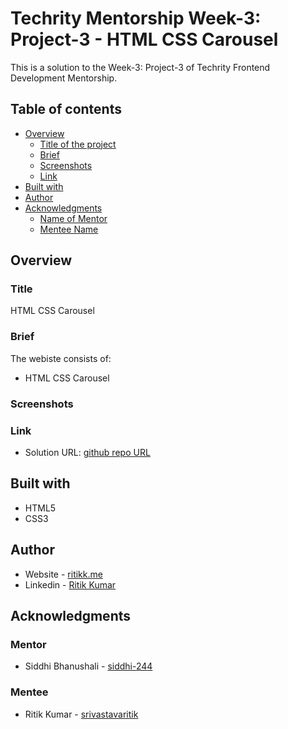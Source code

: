 # Techrity Mentorship Week-3: Project-3 - HTML CSS Carousel

This is a solution to the Week-3: Project-3 of Techrity Frontend Development Mentorship. 

## Table of contents

- [Overview](#overview)
  - [Title of the project](#title)
  - [Brief](#brief)
  - [Screenshots](#screenshots)
  - [Link](#link)
- [Built with](#built-with)
- [Author](#author)
- [Acknowledgments](#acknowledgments)
   - [Name of Mentor](#mentor)
   - [Mentee Name](#mentee)

## Overview

### Title
HTML CSS Carousel

### Brief

The webiste consists of:

- HTML CSS Carousel

### Screenshots


### Link

- Solution URL: [github repo URL](https://github.com/srivastavaritik/techrity-)

## Built with

- HTML5 
- CSS3

## Author

- Website - [ritikk.me](https://ritikk.me/)
- Linkedin - [Ritik Kumar](https://www.linkedin.com/in/ritik-kumar-3bb19a175/)

## Acknowledgments

### Mentor
- Siddhi Bhanushali - [siddhi-244](https://github.com/siddhi-244)

### Mentee
- Ritik Kumar - [srivastavaritik](https://github.com/srivastavaritik)
